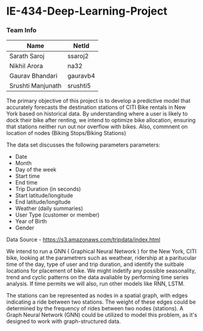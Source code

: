 # IE-434-Deep-Learning-Project

### Team Info
|   Name            | NetId     |
| ---------         | ----------|
| Sarath Saroj      | ssaroj2   |
| Nikhil Arora      | na32      |
| Gaurav Bhandari   | gauravb4  |
| Srushti Manjunath | srushti5  |

The primary objective of this project is to develop a predictive model that accurately forecasts the destination stations of CITI Bike rentals in New York based on historical data. By understanding where a user is likely to dock their bike after renting, we intend to optimize bike allocation, ensuring that stations neither run out nor overflow with bikes. Also, commnent on location of nodes (Biking Stops/Biking Stations)

The data set discusses the following parameters parameters:

- Date
- Month
- Day of the week
- Start time
- End time
- Trip Duration (in seconds)
- Start latitude/longitude
- End latitude/longitude
- Weather (daily summaries)
- User Type (customer or member)
- Year of Birth
- Gender

Data Source - https://s3.amazonaws.com/tripdata/index.html

We intend to run a GNN ( Graphical Neural Network ) for the New York, CITI bike, looking at the parametrers such as weathear, ridership at a paritucular time of the day, type of user and trip duration, and identify the suitbale locations for placement of bike. We might indetify any possible seasonality, trend and cyclic patterns on the data avaliable by performing time series analysis. If time permits we will also, run other models like RNN, LSTM.

The stations can be represented as nodes in a spatial graph, with edges indicating a ride between two stations. The weight of these edges could be determined by the frequency of rides between two nodes (stations). A Graph Neural Network (GNN) could be utilized to model this problem, as it's designed to work with graph-structured data.
